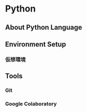 # Python

## About Python Language

## Environment Setup

### 仮想環境

## Tools

### Git

### Google Colaboratory
